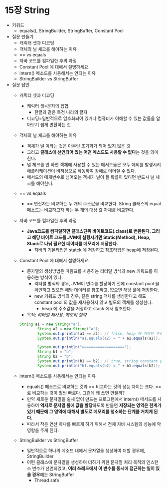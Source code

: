 # 15장 String

- 키워드
    - equals(), StringBuilder, StringBuffer, Constant Pool
- 질문 만들기
    - 캐릭터 셋과 디코딩
    - 객체의 널 체크를 해야하는 이유
    - == vs eqaals
    - 자바 코드를 컴파일한 후의 과정
    - Constant Pool 에 대해서 설명하세요.
    - intern() 메소드를 사용해서는 안되는 이유
    - StringBuilder vs StringBuffer
- 질문 답안
    - 캐릭터 셋과 디코딩
        - 캐릭터 셋=문자의 집합
            - 한글과 같은 특정 나라의 글자
        - 디코딩=일반적으로 암호화되어 있거나 컴퓨터가 이해할 수 있는 값들을 알아보기 쉽게 변환하는 것
    - 객체의 널 체크를 해야하는 이유
        - 객체가 널 이라는 것은 아무런 초기화가 되어 있지 않은 것
        - 그리고 **클래스에 선언되어 있는 어떤 메스드도 사용할 수 없다**는 것을 의미한다.
        - 널 체크를 안 하면 겍체에 사용할 수 있는 메서드들은 모두 예외를 발생시켜 애플리케이션이 비저상으로 작동하여 장애로 이어질 수 있다.
        - 메서드의 매개변수로 넘어오는 객체가 널이 될 확률이 있다면 반드시 널 체크를 해야한다.
    - == vs eqaals
        - == 연산자는 비교하는 두 개의 주소값을 비교한다. String 클래스의 equal 메소드는 비교하고자 하는 두 개의 대상 값 자체를 비교한다.
    - 자바 코드를 컴파일한 후의 과정
        - **Java코드를 컴파일하면 클래스단위 바이트코드(.class)로 변환된다. 그리고 해당 바이트 코드를 JVM에 실행시키면 Static(Method), Heap, Stack로 나눠 필요한 데이터를 메모리에 저장한다.**
            - 자바의 기본타입은 statck 에 저장하고 참조타입은 heap에 저장된다.
    - Constant Pool 에 대해서 설명하세요.
        - 문자열의 생성방법은 따옴표를 사용하는 리터럴 방식과 new 키워드를 이용하는 방식이 있다.
            - 리터럴 방식의 경우, JVM이 변수를 할당하기 전에 constant pool 을 확인하고 있으면 해당 데이터를 참조하고, 없으면 해당 풀에 저장한다.
            - new 키워드 방식의 경우, 같은 string 객체를 생성한다고 해도 constant pool 의 값을 재사용하지 않고 별도의 객체를 생성한다.
                - heap 에 주소값을 저장하고 stack 에서 참조한다.
        - 목적: *리터럴 재사용, 메모리 절약*

        ```java
        String a1 = new String("a");
                String a2 = new String("a");
                System.out.println(a1 == a2); // false, heap 에 저장된 주소 비교하는데 주소가 다르다.
                System.out.println("a1.equals(a2) = " + a1.equals(a2)); // true, 대상 값 자체를 비교하는데 값이 같다.
        
                System.out.println("===================");
                String b1 = "b";
                String b2 = "b";
                System.out.println(b1 == b2); // true, string constant pool 에 저장된 동일한 값을 참조한다.
                System.out.println("b1.equals(b2) = " + b1.equals(b2)); // true, 대상 값 자체를 비교하는데 값이 같다.
        ```

    - intern() 메소드를 사용해서는 안되는 이유
        - equals() 메소드로 비교하는 것과 == 비교하는 것의 성능 차이는 크다. == 로 비교하는 것이 훨씬 빠르다. 그런데 왜 쓰면 안될까?
        - 만약 새로운 문자열을 쉴새 없이 만드는 프로그램에서 intern() 메서드를 사용하여 **억지로 문자열 풀에 값을 할당**하도록 만들면 **저장되는 영역은 한계가 있기 때문에 그 영역에 대해서 별도로 메모리를 청소하는 단계를 거치게 된다.**
        - 따라서 작은 연산 하나를 빠르게 하기 위해서 전체 자바 시스템의 성능에 악영향을 주게 된다.
    - StringBuilder vs StringBuffer
        - 일반적으로 하나의 메소드 내에서 문자열을 생성하여 더할 경우에, StringBuilder
        - 어떤 클래스에 문자열을 생성하여 더하기 위한 문자열 처리 목적의 인스턴스 변수가 선언되었고, **여러 쓰레드에서 이 변수를 동시에 접근하는 일이 있을 경우**에는 StringBuffer
            - Thread safe